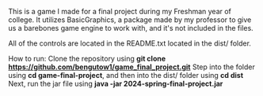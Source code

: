 This is a game I made for a final project during my Freshman year of college. It utilizes BasicGraphics, 
  a package made by my professor to give us a barebones game engine to work with, and it's not included
  in the files.

All of the controls are located in the README.txt located in the dist/ folder.

How to run:
Clone the repository using **git clone https://github.com/bengutow1/game_final_project.git**
Step into the folder using **cd game-final-project**, and then into the dist/ folder using **cd dist**
Next, run the jar file using **java -jar 2024-spring-final-project.jar**
